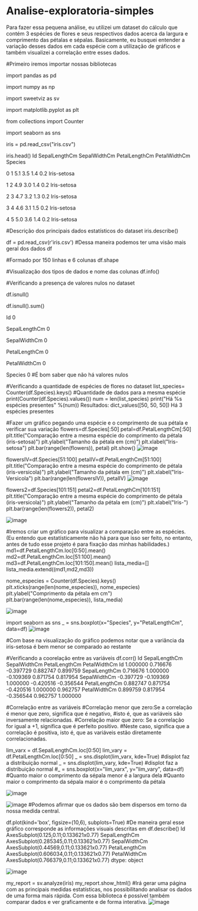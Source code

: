 # Analise-exploratoria-simples
Para fazer essa pequena análise, eu utilizei um dataset do cálculo que contém 3 espécies de flores e seus respectivos dados acerca da largura e 
comprimento das pétalas e sépalas. Basicamente, eu busquei entender a variação desses dados em cada espécie com a utilização de gráficos e também
visualizei a correlação entre esses dados.


#Primeiro iremos importar nossas bibliotecas

import pandas as pd

import numpy as np

import sweetviz as sv

import matplotlib.pyplot as plt

from collections import Counter

import seaborn as sns



iris = pd.read_csv("iris.csv")

iris.head()
	Id	SepalLengthCm	SepalWidthCm	PetalLengthCm	PetalWidthCm	Species

0	 1	       5.1	          3.5	         1.4	      0.2	     Iris-setosa

1	 2	       4.9	          3.0	         1.4	      0.2	     Iris-setosa

2        3	       4.7	          3.2	         1.3	      0.2	     Iris-setosa

3	 4	       4.6	          3.1	         1.5	      0.2	     Iris-setosa

4	 5	       5.0	          3.6	         1.4	      0.2	     Iris-setosa



#Descrição dos principais dados estatísticos do dataset
iris.describe()

df = pd.read_csv(r'iris.csv')
#Dessa maneira podemos ter uma visão mais geral dos dados
df

#Formado por 150 linhas e 6 colunas 
df.shape

#Visualização dos tipos de dados e nome das colunas
df.info()


#Verificando a presença de valores nulos no dataset

df.isnull()

df.isnull().sum()

Id               0

SepalLengthCm    0

SepalWidthCm     0

PetalLengthCm    0

PetalWidthCm     0

Species          0
#É bom saber que não há valores nulos 

#Verificando a quantidade de espécies de flores no dataset
list_species= Counter(df.Species).keys()
#Quantidade de dados para a mesma espécie
print(Counter(df.Species).values())
num = len(list_species)
print("Há %s espécies presentes" %(num))
Resultados: 
dict_values([50, 50, 50])
Há 3 espécies presentes

#Fazer um gráfico pegando uma espécie e o comprimento de sua pétala e verificar sua variação
flowers=df.Species[:50]
petal=df.PetalLengthCm[:50]
plt.title("Comparação entre a mesma espécie do comprimento da pétala (iris-setosa)")
plt.ylabel("Tamanho da pétala em (cm)")
plt.xlabel("Iris-setosa")
plt.bar(range(len(flowers)), petal)
plt.show()
![image](https://user-images.githubusercontent.com/113612805/205777950-04301db5-a857-4ae9-9fb2-b62e56f5fc99.png)

flowersIV=df.Species[51:100]
petalIV=df.PetalLengthCm[51:100]
plt.title("Comparação entre a mesma espécie do comprimento de pétala (iris-versicola)")
plt.ylabel("Tamanho da pétala em (cm)")
plt.xlabel("Iris-Versicola")
plt.bar(range(len(flowersIV)), petalIV)
![image](https://user-images.githubusercontent.com/113612805/205777984-00b1cfa3-322c-4f09-9974-2344085f83a1.png)


flowers2=df.Species[101:151]
petal2=df.PetalLengthCm[101:151]
plt.title("Comparação entre a mesma espécie do comprimento de pétala (iris-versicola)")
plt.ylabel("Tamanho da pétala em (cm)")
plt.xlabel("Iris-")
plt.bar(range(len(flowers2)), petal2)

![image](https://user-images.githubusercontent.com/113612805/205778007-62909843-6db5-448e-b6fa-97926b34fe73.png)

#Iremos criar um gráfico para visualizar a comparação entre as espécies. (Eu entendo que estatísticamente não há para que isso ser feito, no entanto, antes de tudo
esse projeto é para fixação das minhas habilidades.)
md1=df.PetalLengthCm.loc[0:50].mean()
md2=df.PetalLengthCm.loc[51:100].mean()
md3=df.PetalLengthCm.loc[101:150].mean()
lista_media=[]
lista_media.extend((md1,md2,md3))

nome_especies = Counter(df.Species).keys()
plt.xticks(range(len(nome_especies)), nome_especies)
plt.ylabel("Comprimento da pétala em cm")
plt.bar(range(len(nome_especies)), lista_media)

![image](https://user-images.githubusercontent.com/113612805/205778247-2cf5d7b2-c981-48d7-845f-21d96b532b2d.png)

import seaborn as sns
_ = sns.boxplot(x="Species", y="PetalLengthCm", data=df)
![image](https://user-images.githubusercontent.com/113612805/205778319-3df35a8d-f18f-46f6-8e6e-408d6100f2d2.png)

#Com base na visualização do gráfico podemos notar que a variância da iris-setosa é bem menor se comparado ao restante

#Verificando a coorelação entre as variáveis
df.corr()
	        Id	SepalLengthCm	SepalWidthCm	PetalLengthCm	PetalWidthCm
          Id	1.000000	0.716676	-0.397729	0.882747	0.899759
SepalLengthCm	0.716676	1.000000	-0.109369	0.871754	0.817954
SepalWidthCm	-0.397729	-0.109369	1.000000	-0.420516	-0.356544
PetalLengthCm	0.882747	0.871754	-0.420516	1.000000	0.962757
PetalWidthCm	0.899759	0.817954	-0.356544	0.962757	1.000000

#Correlação entre as variáveis
#Correlação menor que zero:Se a correlação é menor que zero, significa que é negativo, 
#isto é, que as variáveis são inversamente relacionadas.
#Correlação maior que zero: Se a correlação for igual a +1, significa que é perfeito positivo. 
#Neste caso, significa que a correlação é positiva, isto é, que as variáveis estão diretamente correlacionadas.


lim_varx = df.SepalLengthCm.loc[0:50]
lim_vary = df.PetalLengthCm.loc[0:50]
_ = sns.displot(lim_varx, kde=True) #displot faz a distribuição normal
_ = sns.displot(lim_vary, kde=True) #displot faz a distribuição normal
#_ = sns.boxplot(x="lim_varx", y="lim_vary", data=df)
#Quanto maior o comprimento da sépala menor é a largura dela 
#Quanto maior o comprimento da sépala maior é o comprimento da pétala

![image](https://user-images.githubusercontent.com/113612805/205778501-85f0c553-5d3b-4e2f-9637-f10b00d3b7a1.png)

![image](https://user-images.githubusercontent.com/113612805/205778517-d9c95e07-2bc7-4516-b4ba-d98d3f44530b.png)
#Podemos afirmar que os dados são bem dispersos em torno da nossa medida central.


df.plot(kind='box', figsize=(10,6), subplots=True)
#De maneira geral esse gráfico corresponde as informações visuais descritas em df.describe()
Id                  AxesSubplot(0.125,0.11;0.133621x0.77)
SepalLengthCm    AxesSubplot(0.285345,0.11;0.133621x0.77)
SepalWidthCm      AxesSubplot(0.44569,0.11;0.133621x0.77)
PetalLengthCm    AxesSubplot(0.606034,0.11;0.133621x0.77)
PetalWidthCm     AxesSubplot(0.766379,0.11;0.133621x0.77)
dtype: object

![image](https://user-images.githubusercontent.com/113612805/205778865-a02319a8-6afc-4eac-8c41-14632692e274.png)


my_report = sv.analyze(iris)
my_report.show_html()
#Irá gerar uma página com as principais medidas estatísticas, nos possibilitando analisar os dados de uma forma mais rápida. Com essa biblioteca
é possível também comparar dados e ver graficamente e de forma interativa.
![image](https://user-images.githubusercontent.com/113612805/205780188-65ec7985-5517-4379-b2b6-56482c099516.png)

